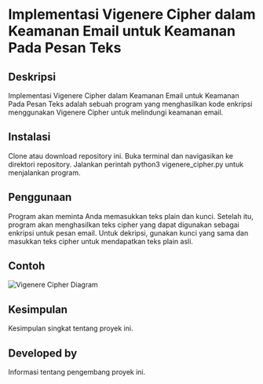 # Implementasi Vigenere Cipher dalam Keamanan Email untuk Keamanan Pada Pesan Teks

## Deskripsi

Implementasi Vigenere Cipher dalam Keamanan Email untuk Keamanan Pada Pesan Teks adalah sebuah program yang menghasilkan kode enkripsi menggunakan Vigenere Cipher untuk melindungi keamanan email.

## Instalasi

Clone atau download repository ini.
Buka terminal dan navigasikan ke direktori repository.
Jalankan perintah python3 vigenere_cipher.py untuk menjalankan program.

## Penggunaan
Program akan meminta Anda memasukkan teks plain dan kunci. Setelah itu, program akan menghasilkan teks cipher yang dapat digunakan sebagai enkripsi untuk pesan email. Untuk dekripsi, gunakan kunci yang sama dan masukkan teks cipher untuk mendapatkan teks plain asli.
## Contoh
![Vigenere Cipher Diagram](images/vigenere-cipher-diagram.png)

## Kesimpulan

Kesimpulan singkat tentang proyek ini.

## Developed by

Informasi tentang pengembang proyek ini.
